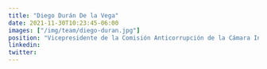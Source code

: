 ```yaml
---
title: "Diego Durán De la Vega"
date: 2021-11-30T10:23:45-06:00
images: ["/img/team/diego-duran.jpg"]
position: "Vicepresidente de la Comisión Anticorrupción de la Cámara Internacional de Comercio"
linkedin: 
twitter: 
---
```



